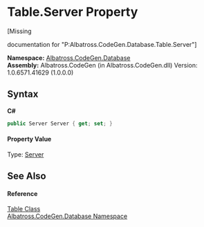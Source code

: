 # Table.Server Property 
 

\[Missing <summary> documentation for "P:Albatross.CodeGen.Database.Table.Server"\]

**Namespace:**&nbsp;<a href="E11F5D98">Albatross.CodeGen.Database</a><br />**Assembly:**&nbsp;Albatross.CodeGen (in Albatross.CodeGen.dll) Version: 1.0.6571.41629 (1.0.0.0)

## Syntax

**C#**<br />
``` C#
public Server Server { get; set; }
```


#### Property Value
Type: <a href="6EC1F214">Server</a>

## See Also


#### Reference
<a href="F8EC018E">Table Class</a><br /><a href="E11F5D98">Albatross.CodeGen.Database Namespace</a><br />